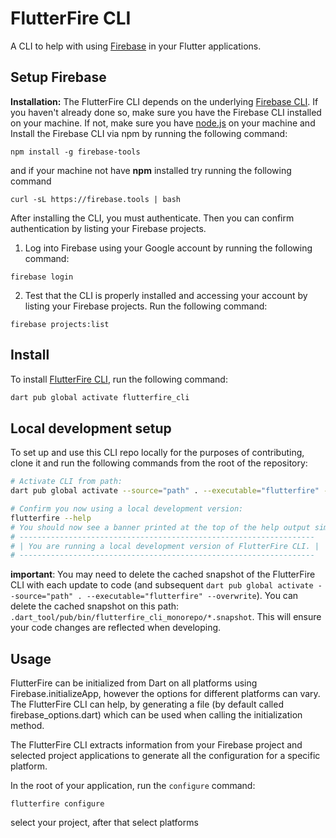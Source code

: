 # FlutterFire CLI

A CLI to help with using [Firebase](https://firebase.google.com/docs/flutter) in your Flutter applications.

## Setup Firebase


**Installation:** The FlutterFire CLI depends on the underlying [Firebase CLI](https://firebase.google.com/docs/cli). If you haven't already done so, make sure you have the Firebase CLI installed on your machine. If not, make sure you have [node.js](https://nodejs.org/en) on your machine and Install the Firebase CLI via npm by running the following command:

```
npm install -g firebase-tools
```

and if your machine not have **npm** installed try running the following command

```
curl -sL https://firebase.tools | bash
```

After installing the CLI, you must authenticate. Then you can confirm authentication by listing your Firebase projects.

1. Log into Firebase using your Google account by running the following command:

```
firebase login
```

2. Test that the CLI is properly installed and accessing your account by listing your Firebase projects. Run the following command:

```
firebase projects:list
```

## Install

To install [FlutterFire CLI](https://firebase.flutter.dev/docs/overview), run the following command:

```bash
dart pub global activate flutterfire_cli
```

## Local development setup

To set up and use this CLI repo locally for the purposes of contributing, clone it and run the following commands from the root of the repository:

```bash
# Activate CLI from path:
dart pub global activate --source="path" . --executable="flutterfire" --overwrite

# Confirm you now using a local development version:
flutterfire --help
# You should now see a banner printed at the top of the help output similar to:
# ------------------------------------------------------------------
# | You are running a local development version of FlutterFire CLI. |
# ------------------------------------------------------------------
```
**important**: You may need to delete the cached snapshot of the FlutterFire CLI with each update to code
(and subsequent `dart pub global activate --source="path" . --executable="flutterfire" --overwrite`). You can delete the cached snapshot
on this path: `.dart_tool/pub/bin/flutterfire_cli_monorepo/*.snapshot`. This will ensure your code changes are reflected when developing.

## Usage

FlutterFire can be initialized from Dart on all platforms using Firebase.initializeApp, however the options for different platforms can vary. The FlutterFire CLI can help, by generating a file (by default called firebase_options.dart) which can be used when calling the initialization method.

The FlutterFire CLI extracts information from your Firebase project and selected project applications to generate all the configuration for a specific platform.

In the root of your application, run the `configure` command:

```
flutterfire configure
```

select your project, after that select platforms